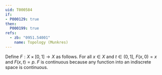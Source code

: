 ```yaml
---
uid: T000584
if:
- P000129: true
then:
  P000199: true
refs:
  - zb: "0951.54001"
    name: Topology (Munkres)
---
```


Define $F : X \times [0, 1] \to X$ as follows. For all $x \in X$ and $t \in (0, 1]$, $F(x, 0) = x$ and $F(x, t) = p$. $F$ is continuous because any function into an indiscrete space is continuous.

